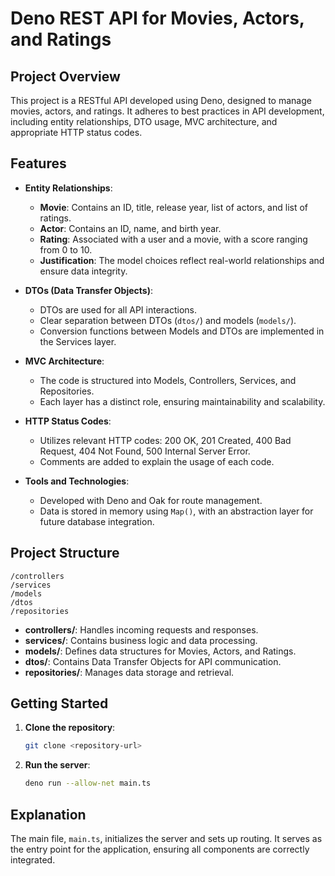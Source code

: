 # Deno REST API for Movies, Actors, and Ratings

## Project Overview

This project is a RESTful API developed using Deno, designed to manage movies, actors, and ratings. It adheres to best
practices in API development, including entity relationships, DTO usage, MVC architecture, and appropriate HTTP status
codes.

## Features

-   **Entity Relationships**:

    -   **Movie**: Contains an ID, title, release year, list of actors, and list of ratings.
    -   **Actor**: Contains an ID, name, and birth year.
    -   **Rating**: Associated with a user and a movie, with a score ranging from 0 to 10.
    -   **Justification**: The model choices reflect real-world relationships and ensure data integrity.

-   **DTOs (Data Transfer Objects)**:

    -   DTOs are used for all API interactions.
    -   Clear separation between DTOs (`dtos/`) and models (`models/`).
    -   Conversion functions between Models and DTOs are implemented in the Services layer.

-   **MVC Architecture**:

    -   The code is structured into Models, Controllers, Services, and Repositories.
    -   Each layer has a distinct role, ensuring maintainability and scalability.

-   **HTTP Status Codes**:

    -   Utilizes relevant HTTP codes: 200 OK, 201 Created, 400 Bad Request, 404 Not Found, 500 Internal Server Error.
    -   Comments are added to explain the usage of each code.

-   **Tools and Technologies**:
    -   Developed with Deno and Oak for route management.
    -   Data is stored in memory using `Map()`, with an abstraction layer for future database integration.

## Project Structure

```
/controllers
/services
/models
/dtos
/repositories
```

-   **controllers/**: Handles incoming requests and responses.
-   **services/**: Contains business logic and data processing.
-   **models/**: Defines data structures for Movies, Actors, and Ratings.
-   **dtos/**: Contains Data Transfer Objects for API communication.
-   **repositories/**: Manages data storage and retrieval.

## Getting Started

1. **Clone the repository**:

    ```bash
    git clone <repository-url>
    ```

2. **Run the server**:
    ```bash
    deno run --allow-net main.ts
    ```

## Explanation

The main file, `main.ts`, initializes the server and sets up routing. It serves as the entry point for the application,
ensuring all components are correctly integrated.
